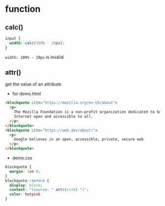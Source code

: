 # function

## calc()

```css
input {
  width: calc(100% - 20px);
}
```

`width: 100% - 20px` is invalid

## attr()

get the value of an attribute

- for demo.html

```html
<blockquote cite="https://mozilla.org/en-US/about">
  <p>
    The Mozilla Foundation is a non-profit organization dedicated to keeping the
    Internet open and accessible to all.
  </p>
</blockquote>
<blockquote cite="https://web.dev/about/">
  <p>
    Google believes in an open, accessible, private, secure web
  </p>
</blockquote>
```

- demo.css

```css
blockquote {
  margin: 1em 0;
}
blockquote::before {
  display: block;
  content: "(source: " attr(cite) ")";
  color: hotpink
}
```
